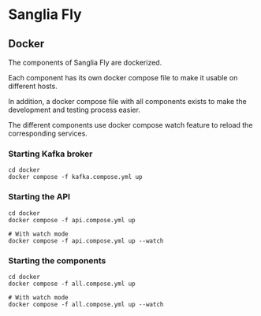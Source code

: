 # Sanglia Fly


## Docker

The components of Sanglia Fly are dockerized.

Each component has its own docker compose file to make it usable on different hosts.

In addition, a docker compose file with all components exists to make the development and testing process easier.

The different components use docker compose watch feature to reload the corresponding services.

### Starting Kafka broker

```shell
cd docker
docker compose -f kafka.compose.yml up
```

### Starting the API

```shell
cd docker
docker compose -f api.compose.yml up

# With watch mode
docker compose -f api.compose.yml up --watch
```

### Starting the components

```shell
cd docker
docker compose -f all.compose.yml up

# With watch mode
docker compose -f all.compose.yml up --watch
```
